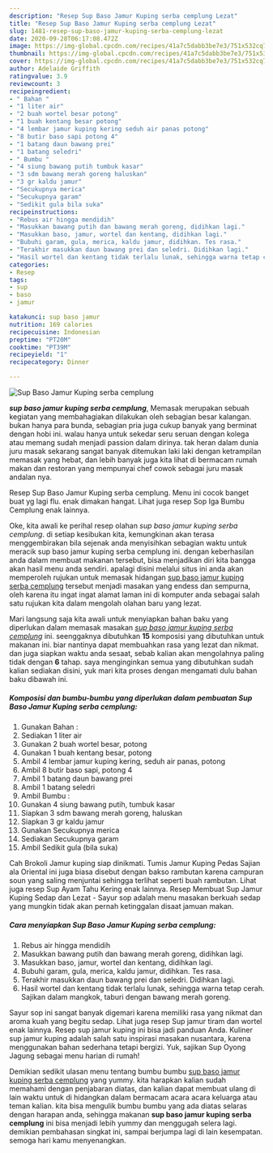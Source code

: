 ```yaml
---
description: "Resep Sup Baso Jamur Kuping serba cemplung Lezat"
title: "Resep Sup Baso Jamur Kuping serba cemplung Lezat"
slug: 1481-resep-sup-baso-jamur-kuping-serba-cemplung-lezat
date: 2020-09-28T06:17:08.472Z
image: https://img-global.cpcdn.com/recipes/41a7c5dabb3be7e3/751x532cq70/sup-baso-jamur-kuping-serba-cemplung-foto-resep-utama.jpg
thumbnail: https://img-global.cpcdn.com/recipes/41a7c5dabb3be7e3/751x532cq70/sup-baso-jamur-kuping-serba-cemplung-foto-resep-utama.jpg
cover: https://img-global.cpcdn.com/recipes/41a7c5dabb3be7e3/751x532cq70/sup-baso-jamur-kuping-serba-cemplung-foto-resep-utama.jpg
author: Adelaide Griffith
ratingvalue: 3.9
reviewcount: 3
recipeingredient:
- " Bahan "
- "1 liter air"
- "2 buah wortel besar potong"
- "1 buah kentang besar potong"
- "4 lembar jamur kuping kering seduh air panas potong"
- "8 butir baso sapi potong 4"
- "1 batang daun bawang prei"
- "1 batang seledri"
- " Bumbu "
- "4 siung bawang putih tumbuk kasar"
- "3 sdm bawang merah goreng haluskan"
- "3 gr kaldu jamur"
- "Secukupnya merica"
- "Secukupnya garam"
- "Sedikit gula bila suka"
recipeinstructions:
- "Rebus air hingga mendidih"
- "Masukkan bawang putih dan bawang merah goreng, didihkan lagi."
- "Masukkan baso, jamur, wortel dan kentang, didihkan lagi."
- "Bubuhi garam, gula, merica, kaldu jamur, didihkan. Tes rasa."
- "Terakhir masukkan daun bawang prei dan seledri. Didihkan lagi."
- "Hasil wortel dan kentang tidak terlalu lunak, sehingga warna tetap cerah. Sajikan dalam mangkok, taburi dengan bawang merah goreng."
categories:
- Resep
tags:
- sup
- baso
- jamur

katakunci: sup baso jamur 
nutrition: 169 calories
recipecuisine: Indonesian
preptime: "PT20M"
cooktime: "PT39M"
recipeyield: "1"
recipecategory: Dinner

---
```



![Sup Baso Jamur Kuping serba cemplung](https://img-global.cpcdn.com/recipes/41a7c5dabb3be7e3/751x532cq70/sup-baso-jamur-kuping-serba-cemplung-foto-resep-utama.jpg)

<b><i>sup baso jamur kuping serba cemplung</i></b>, Memasak merupakan sebuah kegiatan yang membahagiakan dilakukan oleh sebagian besar kalangan. bukan hanya para bunda, sebagian pria juga cukup banyak yang berminat dengan hobi ini. walau hanya untuk sekedar seru seruan dengan kolega atau memang sudah menjadi passion dalam dirinya. tak heran dalam dunia juru masak sekarang sangat banyak ditemukan laki laki dengan ketrampilan memasak yang hebat, dan lebih banyak juga kita lihat di bermacam rumah makan dan restoran yang mempunyai chef cowok sebagai juru masak andalan nya.

Resep Sup Baso Jamur Kuping serba cemplung. Menu ini cocok banget buat yg lagi flu. enak dimakan hangat. Lihat juga resep Sop Iga Bumbu Cemplung enak lainnya.

Oke, kita awali ke perihal resep olahan <i>sup baso jamur kuping serba cemplung</i>. di setiap kesibukan kita, kemungkinan akan terasa menggembirakan bila sejenak anda menyisihkan sebagian waktu untuk meracik sup baso jamur kuping serba cemplung ini. dengan keberhasilan anda dalam membuat makanan tersebut, bisa menjadikan diri kita bangga akan hasil menu anda sendiri. apalagi disini melalui situs ini anda akan memperoleh rujukan untuk memasak hidangan <u>sup baso jamur kuping serba cemplung</u> tersebut menjadi masakan yang endess dan sempurna, oleh karena itu ingat ingat alamat laman ini di komputer anda sebagai salah satu rujukan kita dalam mengolah olahan baru yang lezat.


Mari langsung saja kita awali untuk menyiapkan bahan baku yang diperlukan dalam memasak masakan <u><i>sup baso jamur kuping serba cemplung</i></u> ini. seenggaknya dibutuhkan <b>15</b> komposisi yang dibutuhkan untuk makanan ini. biar nantinya dapat membuahkan rasa yang lezat dan nikmat. dan juga siapkan waktu anda sesaat, sebab kalian akan mengolahnya paling tidak dengan <b>6</b> tahap. saya menginginkan semua yang dibutuhkan sudah kalian sediakan disini, yuk mari kita proses dengan mengamati dulu bahan baku dibawah ini.

<!--inarticleads1-->

##### Komposisi dan bumbu-bumbu yang diperlukan dalam pembuatan Sup Baso Jamur Kuping serba cemplung:

1. Gunakan  Bahan :
1. Sediakan 1 liter air
1. Gunakan 2 buah wortel besar, potong
1. Gunakan 1 buah kentang besar, potong
1. Ambil 4 lembar jamur kuping kering, seduh air panas, potong
1. Ambil 8 butir baso sapi, potong 4
1. Ambil 1 batang daun bawang prei
1. Ambil 1 batang seledri
1. Ambil  Bumbu :
1. Gunakan 4 siung bawang putih, tumbuk kasar
1. Siapkan 3 sdm bawang merah goreng, haluskan
1. Siapkan 3 gr kaldu jamur
1. Gunakan Secukupnya merica
1. Sediakan Secukupnya garam
1. Ambil Sedikit gula (bila suka)


Cah Brokoli Jamur kuping siap dinikmati. Tumis Jamur Kuping Pedas Sajian ala Oriental ini juga biasa disebut dengan bakso rambutan karena campuran soun yang saling menjuntai sehingga terlihat seperti buah rambutan. Lihat juga resep Sup Ayam Tahu Kering enak lainnya. Resep Membuat Sup Jamur Kuping Sedap dan Lezat - Sayur sop adalah menu masakan berkuah sedap yang mungkin tidak akan pernah ketinggalan disaat jamuan makan. 

<!--inarticleads2-->

##### Cara menyiapkan Sup Baso Jamur Kuping serba cemplung:

1. Rebus air hingga mendidih
1. Masukkan bawang putih dan bawang merah goreng, didihkan lagi.
1. Masukkan baso, jamur, wortel dan kentang, didihkan lagi.
1. Bubuhi garam, gula, merica, kaldu jamur, didihkan. Tes rasa.
1. Terakhir masukkan daun bawang prei dan seledri. Didihkan lagi.
1. Hasil wortel dan kentang tidak terlalu lunak, sehingga warna tetap cerah. Sajikan dalam mangkok, taburi dengan bawang merah goreng.


Sayur sop ini sangat banyak digemari karena memiliki rasa yang nikmat dan aroma kuah yang begitu sedap. Lihat juga resep Sup jamur tiram dan wortel enak lainnya. Resep sup jamur kuping ini bisa jadi panduan Anda. Kuliner sup jamur kuping adalah salah satu inspirasi masakan nusantara, karena menggunakan bahan sederhana tetapi bergizi. Yuk, sajikan Sup Oyong Jagung sebagai menu harian di rumah! 

Demikian sedikit ulasan menu tentang bumbu bumbu <u>sup baso jamur kuping serba cemplung</u> yang yummy. kita harapkan kalian sudah memahami dengan penjabaran diatas, dan kalian dapat membuat ulang di lain waktu untuk di hidangkan dalam bermacam acara acara keluarga atau teman kalian. kita bisa mengulik bumbu bumbu yang ada diatas selaras dengan harapan anda, sehingga makanan <b>sup baso jamur kuping serba cemplung</b> ini bisa menjadi lebih yummy dan menggugah selera lagi. demikian pembahasan singkat ini, sampai berjumpa lagi di lain kesempatan. semoga hari kamu menyenangkan.
